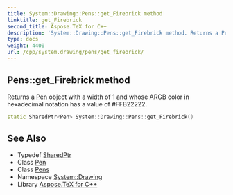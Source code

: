 ```yaml
---
title: System::Drawing::Pens::get_Firebrick method
linktitle: get_Firebrick
second_title: Aspose.TeX for C++
description: 'System::Drawing::Pens::get_Firebrick method. Returns a Pen object with a width of 1 and whose ARGB color in hexadecimal notation has a value of #FFB22222 in C++.'
type: docs
weight: 4400
url: /cpp/system.drawing/pens/get_firebrick/
---
```

## Pens::get_Firebrick method


Returns a [Pen](../../pen/) object with a width of 1 and whose ARGB color in hexadecimal notation has a value of #FFB22222.

```cpp
static SharedPtr<Pen> System::Drawing::Pens::get_Firebrick()
```

## See Also

* Typedef [SharedPtr](../../../system/sharedptr/)
* Class [Pen](../../pen/)
* Class [Pens](../)
* Namespace [System::Drawing](../../)
* Library [Aspose.TeX for C++](../../../)

